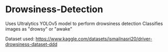# Drowsiness-Detection

Uses Ultralytics YOLOv5 model to perform drowsiness detection
Classifies images as "drowsy" or "awake"

Dataset used: https://www.kaggle.com/datasets/ismailnasri20/driver-drowsiness-dataset-ddd
